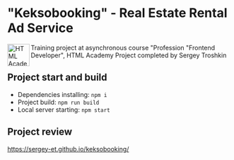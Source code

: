 # "Keksobooking" - Real Estate Rental Ad Service

<img align="left" width="50" height="50" alt="HTML Academy" src="https://up.htmlacademy.ru/static/img/intensive/javascript/logo-for-github-2.png">

Training project at asynchronous course "Profession "Frontend Developer", HTML Academy
Project completed by Sergey Troshkin

## Project start and build

* Dependencies installing: `npm i`
* Project build: `npm run build`
* Local server starting: `npm start`

## Project review

https://sergey-et.github.io/keksobooking/
